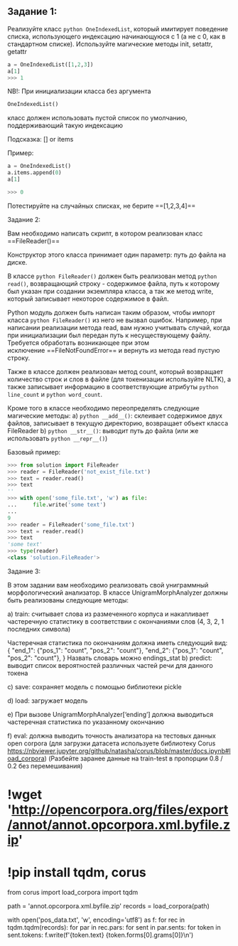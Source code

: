 ## Задание 1:

Реализуйте класс ```python OneIndexedList```, который имитирует поведение списка, использующего индексацию начинающуюся с 1 (а не с 0, как в стандартном списке). Используйте магические методы init, setattr, getattr

```python
a = OneIndexedList([1,2,3])
a[1]
>>> 1
```

NB!: 
При инициализации класса без аргумента 
```python
OneIndexedList()
```
класс должен использовать пустой список по умолчанию, поддерживающий такую индексацию

Подсказка:
[] or items

Пример:

```python
a = OneIndexedList()
a.items.append(0)
a[1]

>>> 0
```

Потестируйте на случайных списках, не берите ==[1,2,3,4]==


Задание 2:

Вам необходимо написать скрипт, в котором реализован класс ==FileReader()==

Конструктор этого класса принимает один параметр: путь до файла на диске. 

В классе ```python FileReader()``` должен быть реализован метод ```python read()```, возвращающий строку - содержимое файла, путь к которому был указан при создании экземпляра класса, а так же метод write, который записывает некоторое содержимое в файл. 

Python модуль должен быть написан таким образом, чтобы импорт класса ```python FileReader()``` из него не вызвал ошибок. Например, при написании реализации метода read, вам нужно учитывать случай, когда при инициализации был передан путь к несуществующему файлу. Требуется обработать возникающее при этом исключение ==FileNotFoundError== и вернуть из метода read пустую строку.

Также в классе должен реализован метод count, который возвращает количество строк и слов в файле (для токенизации используйте NLTK), а также записывает информацию в соответствующие атрибуты ```python line_count``` и ```python word_count```.

Кроме того в классе необходимо переопределять следующие магические методы:
a) ```python __add__()```: склеивает содержимое двух файлов, записывает в текущую директорию, возвращает объект класса FileReader
b) ```python __str__()```: выводит путь до файла (или же использовать ```python __repr__()```)

Базовый пример:
```python
>>> from solution import FileReader
>>> reader = FileReader('not_exist_file.txt')
>>> text = reader.read()
>>> text
''
>>> with open('some_file.txt', 'w') as file:
...     file.write('some text')
...
9
>>> reader = FileReader('some_file.txt')
>>> text = reader.read()
>>> text
'some text'
>>> type(reader)
<class 'solution.FileReader'>
```


Задание 3:

В этом задании вам необходимо реализовать свой униграммный морфологический анализатор. В классе UnigramMorphAnalyzer должны быть реализованы следующие методы:

 a) train: считывает слова из размеченного корпуса и накапливает частеречную статистику в соответствии с  окончаниями слов (4, 3, 2, 1 последних символа)

Частеречная статистика по окончаниям должна иметь следующий вид:
{
     "end_1": 
          {"pos_1": "count", 
           "pos_2": "count"},
     "end_2": 
          {"pos_1": "count", 
           "pos_2": "count"},
 }
Назвать словарь можно endings_stat
 b) predict: выводит список вероятностей различных частей речи для данного токена 
 
 c) save: сохраняет модель с помощью библиотеки pickle

 d) load: загружает модель
 
 e) При вызове  UnigramMorphAnalyzer[‘ending’] должна выводиться частеречная статистика по указанному окончанию
 
 f) eval: должна выводить точность анализатора на тестовых данных open corpora (для загрузки датасета используете библиотеку Corus https://nbviewer.jupyter.org/github/natasha/corus/blob/master/docs.ipynb#load_corpora)
(Разбейте заранее данные на train-test в пропорции 0.8 / 0.2 без перемешивания)



# !wget 'http://opencorpora.org/files/export/annot/annot.opcorpora.xml.byfile.zip'
# !pip install tqdm, corus

from corus import load_corpora
import tqdm

path = 'annot.opcorpora.xml.byfile.zip'
records = load_corpora(path)

with open('pos_data.txt', 'w', encoding='utf8') as f:
    for rec in tqdm.tqdm(records):
        for par in rec.pars:
            for sent in par.sents:
                for token in sent.tokens:
                    f.write(f'{token.text} {token.forms[0].grams[0]}\n')
